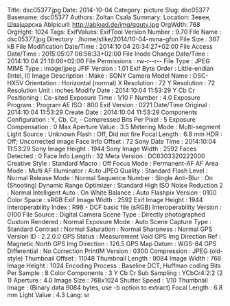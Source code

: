 Title: dsc05377.jpg
Date: 2014-10-04
Category: picture
Slug: dsc05377
Basename: dsc05377
Authors: Zoltan Csala
Summary:
Location: Зевен, Швајцарска
Ablpicurl: http://abload.de/img/qgutv.jpg
OrgWdth: 768
OrgHght: 1024
Tags:
ExifValues: ExifTool Version Number : 9.70
            File Name : dsc05377.jpg
            Directory : /home/slike/2014/10-04-mma-gfon
            File Size : 367 kB
            File Modification Date/Time : 2014:10:04 20:34:27+02:00
            File Access Date/Time : 2015:05:07 06:56:33+02:00
            File Inode Change Date/Time : 2014:10:04 21:18:06+02:00
            File Permissions : rw-r--r--
            File Type : JPEG
            MIME Type : image/jpeg
            JFIF Version : 1.01
            Exif Byte Order : Little-endian (Intel, II)
            Image Description :
            Make : SONY
            Camera Model Name : DSC-HX5V
            Orientation : Horizontal (normal)
            X Resolution : 72
            Y Resolution : 72
            Resolution Unit : inches
            Modify Date : 2014:10:04 11:53:29
            Y Cb Cr Positioning : Co-sited
            Exposure Time : 1/10
            F Number : 4.0
            Exposure Program : Program AE
            ISO : 800
            Exif Version : 0221
            Date/Time Original : 2014:10:04 11:53:29
            Create Date : 2014:10:04 11:53:29
            Components Configuration : Y, Cb, Cr, -
            Compressed Bits Per Pixel : 5
            Exposure Compensation : 0
            Max Aperture Value : 3.5
            Metering Mode : Multi-segment
            Light Source : Unknown
            Flash : Off, Did not fire
            Focal Length : 6.8 mm
            HDR : Off; Uncorrected image
            Face Info Offset : 72
            Sony Date Time : 2014:10:04 11:53:29
            Sony Image Height : 1944
            Sony Image Width : 2592
            Faces Detected : 0
            Face Info Length : 32
            Meta Version : DC6303320222000
            Creative Style : Standard
            Macro : Off
            Focus Mode : Permanent-AF
            AF Area Mode : Multi
            AF Illuminator : Auto
            JPEG Quality : Standard
            Flash Level : Normal
            Release Mode : Normal
            Sequence Number : Single
            Anti-Blur : On (Shooting)
            Dynamic Range Optimizer : Standard
            High ISO Noise Reduction 2 : Normal
            Intelligent Auto : On
            White Balance : Auto
            Flashpix Version : 0100
            Color Space : sRGB
            Exif Image Width : 2592
            Exif Image Height : 1944
            Interoperability Index : R98 - DCF basic file (sRGB)
            Interoperability Version : 0100
            File Source : Digital Camera
            Scene Type : Directly photographed
            Custom Rendered : Normal
            Exposure Mode : Auto
            Scene Capture Type : Standard
            Contrast : Normal
            Saturation : Normal
            Sharpness : Normal
            GPS Version ID : 2.2.0.0
            GPS Status : Measurement Void
            GPS Img Direction Ref : Magnetic North
            GPS Img Direction : 126.5
            GPS Map Datum : WGS-84
            GPS Differential : No Correction
            PrintIM Version : 0300
            Compression : JPEG (old-style)
            Thumbnail Offset : 11048
            Thumbnail Length : 9084
            Image Width : 768
            Image Height : 1024
            Encoding Process : Baseline DCT, Huffman coding
            Bits Per Sample : 8
            Color Components : 3
            Y Cb Cr Sub Sampling : YCbCr4:2:2 (2 1)
            Aperture : 4.0
            Image Size : 768x1024
            Shutter Speed : 1/10
            Thumbnail Image : (Binary data 9084 bytes, use -b option to extract)
            Focal Length : 6.8 mm
            Light Value : 4.3
Lang: sr


